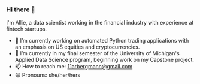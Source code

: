 ### Hi there 👋 

I'm Allie, a data scientist working in the financial industry with experience at fintech startups.

- 🔭 I’m currently working on automated Python trading applications with an emphasis on US equities and cryptocurrencies.
- 🌱 I’m currently in my final semester of the University of Michigan's Applied Data Science program, beginning work on my Capstone project.
- 📫 How to reach me: 11arbergmann@gmail.com
- 😄 Pronouns: she/her/hers

<!--
**arbergmann/arbergmann** is a ✨ _special_ ✨ repository because its `README.md` (this file) appears on your GitHub profile.

Here are some ideas to get you started:

- 🔭 I’m currently working on ...
- 🌱 I’m currently learning ...
- 👯 I’m looking to collaborate on ...
- 🤔 I’m looking for help with ...
- 💬 Ask me about ...
- 📫 How to reach me: ...
- 😄 Pronouns: ...
- ⚡ Fun fact: ...
-->
